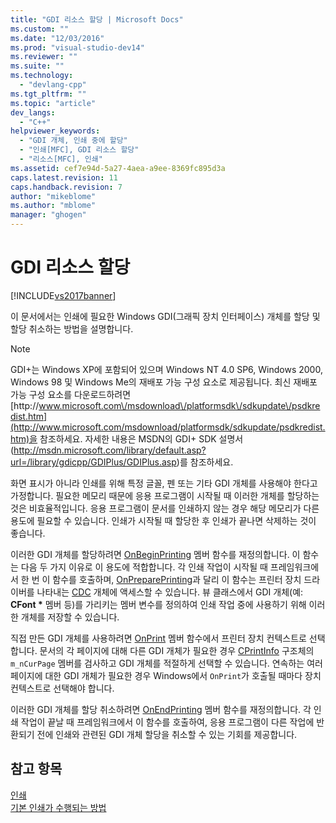 ```yaml
---
title: "GDI 리소스 할당 | Microsoft Docs"
ms.custom: ""
ms.date: "12/03/2016"
ms.prod: "visual-studio-dev14"
ms.reviewer: ""
ms.suite: ""
ms.technology: 
  - "devlang-cpp"
ms.tgt_pltfrm: ""
ms.topic: "article"
dev_langs: 
  - "C++"
helpviewer_keywords: 
  - "GDI 개체, 인쇄 중에 할당"
  - "인쇄[MFC], GDI 리소스 할당"
  - "리소스[MFC], 인쇄"
ms.assetid: cef7e94d-5a27-4aea-a9ee-8369fc895d3a
caps.latest.revision: 11
caps.handback.revision: 7
author: "mikeblome"
ms.author: "mblome"
manager: "ghogen"
---
```

# GDI 리소스 할당
[!INCLUDE[vs2017banner](../assembler/inline/includes/vs2017banner.md)]

이 문서에서는 인쇄에 필요한 Windows GDI\(그래픽 장치 인터페이스\) 개체를 할당 및 할당 취소하는 방법을 설명합니다.  
  
> [!NOTE]
>  GDI\+는 Windows XP에 포함되어 있으며 Windows NT 4.0 SP6, Windows 2000, Windows 98 및 Windows Me의 재배포 가능 구성 요소로 제공됩니다.  최신 재배포 가능 구성 요소를 다운로드하려면 [http:\/\/www.microsoft.com\/msdownload\/platformsdk\/sdkupdate\/psdkredist.htm](http://www.microsoft.com/msdownload/platformsdk/sdkupdate/psdkredist.htm)을 참조하세요.  자세한 내용은 MSDN의 GDI\+ SDK 설명서\([http:\/\/msdn.microsoft.com\/library\/default.asp?url\=\/library\/gdicpp\/GDIPlus\/GDIPlus.asp](http://msdn.microsoft.com/library/default.asp?url=/library/gdicpp/GDIPlus/GDIPlus.asp)\)를 참조하세요.  
  
 화면 표시가 아니라 인쇄를 위해 특정 글꼴, 펜 또는 기타 GDI 개체를 사용해야 한다고 가정합니다.  필요한 메모리 때문에 응용 프로그램이 시작될 때 이러한 개체를 할당하는 것은 비효율적입니다.  응용 프로그램이 문서를 인쇄하지 않는 경우 해당 메모리가 다른 용도에 필요할 수 있습니다.  인쇄가 시작될 때 할당한 후 인쇄가 끝나면 삭제하는 것이 좋습니다.  
  
 이러한 GDI 개체를 할당하려면 [OnBeginPrinting](../Topic/CView::OnBeginPrinting.md) 멤버 함수를 재정의합니다.  이 함수는 다음 두 가지 이유로 이 용도에 적합합니다. 각 인쇄 작업이 시작될 때 프레임워크에서 한 번 이 함수를 호출하며, [OnPreparePrinting](../Topic/CView::OnPreparePrinting.md)과 달리 이 함수는 프린터 장치 드라이버를 나타내는 [CDC](../mfc/reference/cdc-class.md) 개체에 액세스할 수 있습니다.  뷰 클래스에서 GDI 개체\(예: **CFont \*** 멤버 등\)를 가리키는 멤버 변수를 정의하여 인쇄 작업 중에 사용하기 위해 이러한 개체를 저장할 수 있습니다.  
  
 직접 만든 GDI 개체를 사용하려면 [OnPrint](../Topic/CView::OnPrint.md) 멤버 함수에서 프린터 장치 컨텍스트로 선택합니다.  문서의 각 페이지에 대해 다른 GDI 개체가 필요한 경우 [CPrintInfo](../mfc/reference/cprintinfo-structure.md) 구조체의 `m_nCurPage` 멤버를 검사하고 GDI 개체를 적절하게 선택할 수 있습니다.  연속하는 여러 페이지에 대한 GDI 개체가 필요한 경우 Windows에서 `OnPrint`가 호출될 때마다 장치 컨텍스트로 선택해야 합니다.  
  
 이러한 GDI 개체를 할당 취소하려면 [OnEndPrinting](../Topic/CView::OnEndPrinting.md) 멤버 함수를 재정의합니다.  각 인쇄 작업이 끝날 때 프레임워크에서 이 함수를 호출하여, 응용 프로그램이 다른 작업에 반환되기 전에 인쇄와 관련된 GDI 개체 할당을 취소할 수 있는 기회를 제공합니다.  
  
## 참고 항목  
 [인쇄](../mfc/printing.md)   
 [기본 인쇄가 수행되는 방법](../mfc/how-default-printing-is-done.md)